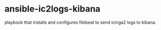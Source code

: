 # ansible-ic2logs-kibana
playbook that installs and configures filebeat to send icinga2 logs to kibana.
